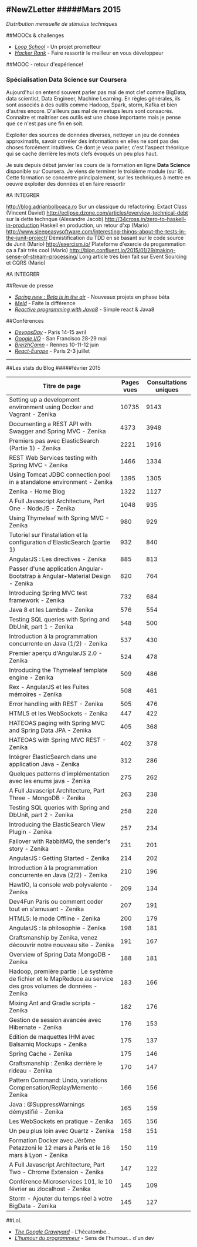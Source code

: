 #NewZLetter 
#####Mars 2015
---

*Distribution mensuelle de stimulus techniques* 

##MOOCs & challenges

  * [*Loop School*](http://school.looprecur.com/) - Un projet prometteur       
  * [*Hacker Rank*](https://www.hackerrank.com/) - Faire ressortir le meilleur en vous développeur  
   
##MOOC - retour d'expérience!  

### Spécialisation Data Science  sur Coursera

Aujourd'hui on entend souvent parler pas mal de mot clef comme BigData, data scientist, Data Engineer, Machine Learning.
En règles générales, ils sont associés à des outils comme Hadoop, Spark, storm, Kafka et bien d'autres encore. D'ailleurs pas mal de meetups leurs sont consacrés. Connaitre et maitriser ces outils est une chose importante mais je pense que ce n'est pas une fin en soit.

Exploiter des sources de données diverses, nettoyer un jeu de données approximatifs, savoir corréler des informations en elles ne sont pas des choses forcément intuitives. 
Ce dont je veux parler, c'est l'aspect théorique qui se cache derrière les mots clefs évoqués un peu plus haut.

Je suis depuis début janvier les cours de la formation en ligne **Data Science** disponible sur Coursera. Je viens de terminer le troisième module (sur 9). Cette formation se concentre principalement, sur les techniques à mettre en oeuvre exploiter des données et en faire ressortir 




#A INTEGRER 

http://blog.adrianbolboaca.ro Sur un classique du refactoring: Extact Class (Vincent Daviet)
http://eclipse.dzone.com/articles/overview-technical-debt sur la dette technque (Alexandre Jacob)
http://34cross.in/zero-to-haskell-in-production Haskell en production, un retour d'xp (Mario) 
http://www.sleepeasysoftware.com/interesting-things-about-the-tests-in-the-junit-project/ Démistification du TDD en se basant sur le code source de Junit (Mario)
http://exercism.io/ Plateforme d'exercie de progammation ça a l'air très cool (Mario)
http://blog.confluent.io/2015/01/29/making-sense-of-stream-processing/ Long article très bien fait sur Event Sourcing et CQRS (Mario)

#A INTEGRER 


##Revue de presse

 * [*Spring new : Beta is in the air*](http://www.dzone.com/links/r/spring_news_beta_is_in_the_air.html) - Nouveaux projets en phase béta  
 * [*Meld*](http://meldmerge.org/) - Faite la différence
 * [*Reactive programming with Java8*](https://medium.com/@johnmcclean/reactive-programming-with-java-8-and-simple-react-the-tutorial-3634f512eeb1) - Simple react & Java8 
  

 
##Conférences

 * [*DevopsDay*](http://www.devopsdays.org/events/2015-paris/) - Paris 14-15 avril
 * [*Google I/O*](https://events.google.com/io2015/) - San Francisco 28-29 mai 
 * [*BreizhCamp*](http://www.breizhcamp.org/) - Rennes 10-11-12 juin
 * [*React-Europe*](http://www.react-europe.org/) - Paris 2-3 juillet  
 

--- 
 
##Les stats du Blog
#####février 2015

Titre de page |	Pages vues	| Consultations uniques
--------------|-------------|--------------------
Setting up a development environment using Docker and Vagrant - Zenika|10735|9143
Documenting a REST API with Swagger and Spring MVC - Zenika|4373|3948
Premiers pas avec ElasticSearch (Partie 1) - Zenika|2221|1916
REST Web Services testing with Spring MVC - Zenika|1466|1334
Using Tomcat JDBC connection pool in a standalone environment - Zenika|1395|1305
Zenika - Home Blog|1322|1127
A Full Javascript Architecture, Part One - NodeJS - Zenika|1048|935
Using Thymeleaf with Spring MVC - Zenika|980|929
Tutoriel sur l'installation et la configuration d'ElasticSearch (partie 1)|932|840
AngularJS : Les directives - Zenika|885|813
Passer d'une application Angular-Bootstrap à Angular-Material Design - Zenika|820|764
Introducing Spring MVC test framework - Zenika|732|684
Java 8 et les Lambda - Zenika|576|554
Testing SQL queries with Spring and DbUnit, part 1 - Zenika|548|500
Introduction à la programmation concurrente en Java (1/2) - Zenika|537|430
Premier aperçu d'AngularJS 2.0 - Zenika|524|478
Introducing the Thymeleaf template engine - Zenika|509|486
Rex - AngularJS et les Fuites mémoires - Zenika|508|461
Error handling with REST - Zenika|505|476
HTML5 et les WebSockets - Zenika|447|422
HATEOAS paging with Spring MVC and Spring Data JPA - Zenika|405|368
HATEOAS with Spring MVC REST - Zenika|402|378
Intégrer ElasticSearch dans une application Java - Zenika|312|286
Quelques patterns d'implémentation avec les enums java - Zenika|275|262
A Full Javascript Architecture, Part Three - MongoDB - Zenika|263|238
Testing SQL queries with Spring and DbUnit, part 2 - Zenika|258|228
Introducing the ElasticSearch View Plugin - Zenika|257|234
Failover with RabbitMQ, the sender's story - Zenika|231|201
AngularJS : Getting Started - Zenika|214|202
Introduction à la programmation concurrente en Java (2/2) - Zenika|210|196
HawtIO, la console web polyvalente - Zenika|209|134
Dev4Fun Paris ou comment coder tout en s'amusant - Zenika|207|191
HTML5: le mode Offline - Zenika|200|179
AngularJS : la philosophie - Zenika|198|181
Craftsmanship by Zenika, venez découvrir notre nouveau site - Zenika|191|167
Overview of Spring Data MongoDB - Zenika|188|181
Hadoop, première partie : Le système de fichier et le MapReduce au service des gros volumes de données - Zenika|183|166
Mixing Ant and Gradle scripts - Zenika|182|176
Gestion de session avancée avec Hibernate - Zenika|176|153
Edition de maquettes IHM avec Balsamiq Mockups - Zenika|175|137
Spring Cache - Zenika|175|146
Craftsmanship : Zenika derrière le rideau - Zenika|170|147
Pattern Command: Undo, variations Compensation/Replay/Memento - Zenika|166|156
Java : @SuppressWarnings démystifié - Zenika|165|159
Les WebSockets en pratique - Zenika|165|156
Un peu plus loin avec Quartz - Zenika|158|151
Formation Docker avec Jérôme Petazzoni le 12 mars à Paris et le 16 mars à Lyon - Zenika|150|119
A Full Javascript Architecture, Part Two - Chrome Extension - Zenika|147|122
Conférence Microservices 101, le 10 février au zlocalhost - Zenika|145|109
Storm - Ajouter du temps réel à votre BigData - Zenika|145|127



##LoL

 * [*The Google Graveyard*](http://www.wordstream.com/articles/retired-google-projects) - L'hécatombe...
 * [*L'humour du programmeur*](http://www.buzzfeed.com/lukelewis/28-things-only-developers-will-find-funny#.pmvAgZXe3r) - Sens de l'humour... d'un dev
 

 
